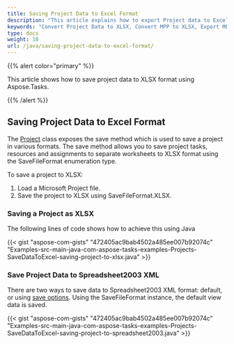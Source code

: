 ```yaml
---
title: Saving Project Data to Excel Format
description: "This article explains how to export Project data to Excel using Aspose.Tasks for Java."
keywords: "Convert Project Data to XLSX, Convert MPP to XLSX, Export MPP Project to XLSX, MPP to Excel, save project data to Excel, Aspose.Tasks for Java"
type: docs
weight: 10
url: /java/saving-project-data-to-excel-format/
---
```


{{% alert color="primary" %}}

This article shows how to save project data to XLSX format using Aspose.Tasks.

{{% /alert %}}

## **Saving Project Data to Excel Format**
The [Project](https://apireference.aspose.com/tasks/java/com.aspose.tasks/project) class exposes the save method which is used to save a project in various formats. The save method allows you to save project tasks, resources and assignments to separate worksheets to XLSX format using the SaveFileFormat enumeration type.

To save a project to XLSX:

1. Load a Microsoft Project file.
2. Save the project to XLSX using SaveFileFormat.XLSX.
### **Saving a Project as XLSX**
The following lines of code shows how to achieve this using Java

{{< gist "aspose-com-gists" "472405ac9bab4502a485ee007b92074c"  "Examples-src-main-java-com-aspose-tasks-examples-Projects-SaveDataToExcel-saving-project-to-xlsx.java" >}}
### **Save Project Data to Spreadsheet2003 XML**
There are two ways to save data to Spreadsheet2003 XML format: default, or using [save options](/tasks/java/saving-project-data-to-excel-format/). Using the SaveFileFormat instance, the default view data is saved.

{{< gist "aspose-com-gists" "472405ac9bab4502a485ee007b92074c"  "Examples-src-main-java-com-aspose-tasks-examples-Projects-SaveDataToExcel-saving-project-to-spreadsheet2003.java" >}}
